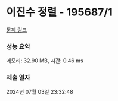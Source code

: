 # 이진수 정렬 - 195687/1 

[문제 링크](https://level.goorm.io/exam/195687/%EC%9D%B4%EC%A7%84%EC%88%98-%EC%A0%95%EB%A0%AC/quiz/1) 

### 성능 요약

메모리: 32.90 MB, 시간: 0.46 ms

### 제출 일자

2024년 07월 03일 23:32:48

